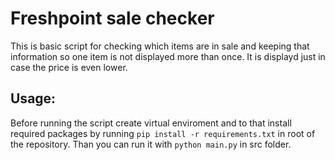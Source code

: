 # Freshpoint sale checker
This is basic script for checking which items are in sale and keeping that information so one item is not displayed more than once. It is displayd just in case the price is even lower. 

## Usage:
Before running the script create virtual enviroment and to that install required packages by running `pip install -r requirements.txt` in root of the repository. Than you can run it with `python main.py` in src folder.